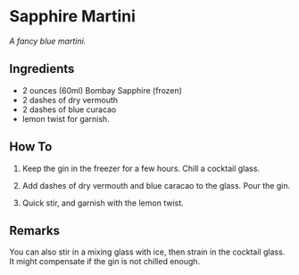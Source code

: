 # Sapphire Martini

*A fancy blue martini.*

## Ingredients

* 2 ounces (60ml) Bombay Sapphire (frozen)
* 2 dashes of dry vermouth
* 2 dashes of blue curacao
* lemon twist for garnish.

## How To

1. Keep the gin in the freezer for a few hours. Chill a cocktail glass.

2. Add dashes of dry vermouth and blue caracao to the glass. Pour the gin.

3. Quick stir, and garnish with the lemon twist.

## Remarks

You can also stir in a mixing glass with ice, then strain in the cocktail
glass. It might compensate if the gin is not chilled enough.

